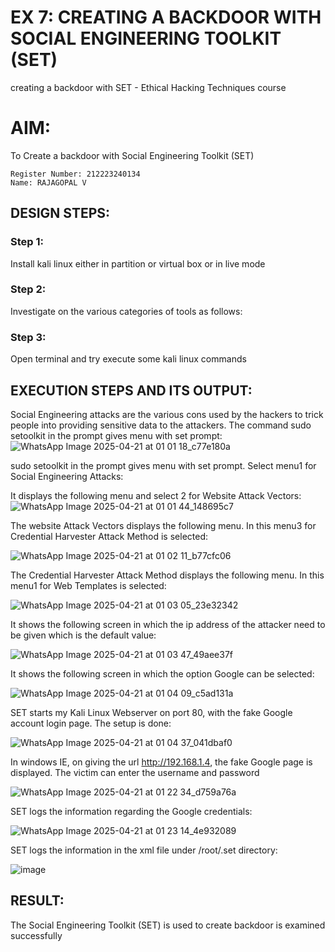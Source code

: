 # EX 7: CREATING A BACKDOOR WITH SOCIAL ENGINEERING TOOLKIT (SET)
creating a backdoor with SET - Ethical Hacking Techniques course

# AIM:
To Create a backdoor with Social Engineering Toolkit (SET)
```
Register Number: 212223240134
Name: RAJAGOPAL V
```
## DESIGN STEPS:

### Step 1:

Install kali linux either in partition or virtual box or in live mode


### Step 2:

Investigate on the various categories of tools as follows:

### Step 3:

Open terminal and try execute some kali linux commands

## EXECUTION STEPS AND ITS OUTPUT:
Social Engineering attacks are the various cons used by the hackers to trick people into providing sensitive data to the attackers. 
The command sudo setoolkit in the prompt gives menu with set prompt:
![WhatsApp Image 2025-04-21 at 01 01 18_c77e180a](https://github.com/user-attachments/assets/acdc511d-e764-4b0c-b32c-02fbf4c17768)


sudo setoolkit in the prompt gives menu with set prompt. Select menu1 for Social Engineering Attacks:

It displays the following menu and select 2 for Website Attack Vectors:
![WhatsApp Image 2025-04-21 at 01 01 44_148695c7](https://github.com/user-attachments/assets/6f4ba04b-21cb-425a-9b4c-114799c94f7d)



The website Attack Vectors displays the following menu. In this menu3 for Credential Harvester Attack Method is selected:

![WhatsApp Image 2025-04-21 at 01 02 11_b77cfc06](https://github.com/user-attachments/assets/c223aeb6-232e-4342-b18c-3b628282e07e)




The Credential Harvester Attack Method displays the following menu. In this menu1 for Web Templates is selected:

![WhatsApp Image 2025-04-21 at 01 03 05_23e32342](https://github.com/user-attachments/assets/ce3a4163-d7fa-48f6-aefa-e4ca6c001214)




It shows the following screen in which the ip address of the attacker need to be given which is the default value:

![WhatsApp Image 2025-04-21 at 01 03 47_49aee37f](https://github.com/user-attachments/assets/1f75da00-90f8-41b7-9df1-c2a912569e26)



It shows the following screen in which the option Google can be selected:

![WhatsApp Image 2025-04-21 at 01 04 09_c5ad131a](https://github.com/user-attachments/assets/3c32a29b-39f9-4558-841d-fcf79e612299)




SET starts my Kali Linux Webserver on port 80, with the fake Google account login page. The setup is done:

![WhatsApp Image 2025-04-21 at 01 04 37_041dbaf0](https://github.com/user-attachments/assets/b608d2c8-d9f7-4b10-845a-0376eba58c19)




In windows IE, on giving the url http://192.168.1.4, the fake Google page is displayed. The victim can enter the username and password

![WhatsApp Image 2025-04-21 at 01 22 34_d759a76a](https://github.com/user-attachments/assets/c0ab7136-1ef1-4496-af6f-500878dd7ef3)



SET logs the information regarding the Google credentials:

![WhatsApp Image 2025-04-21 at 01 23 14_4e932089](https://github.com/user-attachments/assets/2760db48-1385-44bf-a2d1-96d830777fc5)



SET logs the information in the xml file under /root/.set directory:

![image](https://github.com/user-attachments/assets/eb860581-4b9f-4923-b762-13423fb56ee0)


## RESULT:
The Social Engineering Toolkit (SET) is used to create backdoor is  examined successfully
